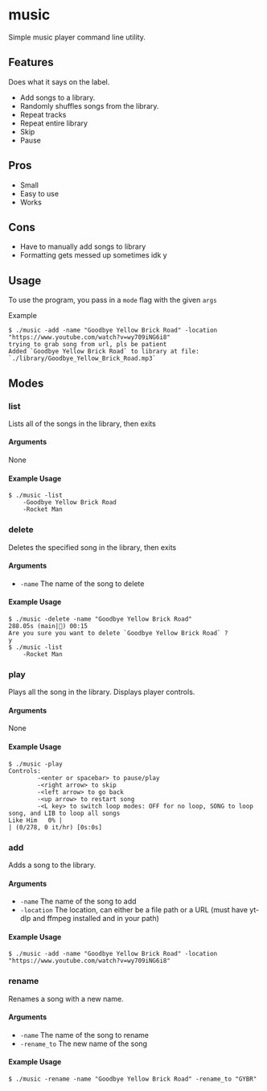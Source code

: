 # music

Simple music player command line utility.

## Features

Does what it says on the label.

- Add songs to a library.
- Randomly shuffles songs from the library.
- Repeat tracks
- Repeat entire library
- Skip
- Pause

## Pros

- Small
- Easy to use
- Works 

## Cons

- Have to manually add songs to library
- Formatting gets messed up sometimes idk y

## Usage

To use the program, you pass in a `mode` flag with the given `args`

Example
```
$ ./music -add -name "Goodbye Yellow Brick Road" -location "https://www.youtube.com/watch?v=wy709iNG6i8"
trying to grab song from url, pls be patient
Added `Goodbye Yellow Brick Road` to library at file: `./library/Goodbye_Yellow_Brick_Road.mp3`
```
## Modes
### list
Lists all of the songs in the library, then exits

#### Arguments
None

#### Example Usage
```
$ ./music -list
    -Goodbye Yellow Brick Road
    -Rocket Man
```

### delete
Deletes the specified song in the library, then exits

#### Arguments
- `-name` The name of the song to delete

#### Example Usage
```
$ ./music -delete -name "Goodbye Yellow Brick Road"                                                                                    288.05s (main|💩) 00:15
Are you sure you want to delete `Goodbye Yellow Brick Road` ?
y
$ ./music -list
    -Rocket Man
```

### play
Plays all the song in the library. Displays player controls.

#### Arguments
None

#### Example Usage
```
$ ./music -play
Controls:
        -<enter or spacebar> to pause/play
        -<right arrow> to skip
        -<left arrow> to go back
        -<up arrow> to restart song
        -<L key> to switch loop modes: OFF for no loop, SONG to loop song, and LIB to loop all songs
Like Him   0% |                                                                                 | (0/278, 0 it/hr) [0s:0s]
```

### add
Adds a song to the library.
#### Arguments
- `-name` The name of the song to add
- `-location` The location, can either be a file path or a URL (must have yt-dlp and ffmpeg installed and in your path)

#### Example Usage
```
$ ./music -add -name "Goodbye Yellow Brick Road" -location "https://www.youtube.com/watch?v=wy709iNG6i8"
```

### rename
Renames a song with a new name.
#### Arguments
- `-name` The name of the song to rename
- `-rename_to` The new name of the song
#### Example Usage
```
$ ./music -rename -name "Goodbye Yellow Brick Road" -rename_to "GYBR"
```



